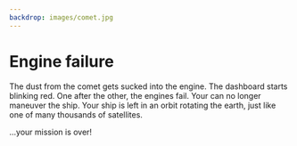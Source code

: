 ```yaml
---
backdrop: images/comet.jpg
---
```


# Engine failure

The dust from the comet gets sucked into the engine. The dashboard starts blinking red. One after the other, the engines fail. Your can no longer maneuver the ship. Your ship is left in an orbit rotating the earth, just like one of many thousands of satellites.  

...your mission is over!

<Page url="/rocket/en/" instructions="" action="Return to the start" condition="none" />